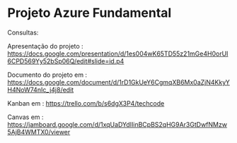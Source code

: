 # Projeto Azure Fundamental

Consultas:

Apresentação do projeto : https://docs.google.com/presentation/d/1es004wK65TD55z21mGe4H0orUI6CPD569Yy52bSp06Q/edit#slide=id.p4

Documento do projeto em : https://docs.google.com/document/d/1rD1GkUeY6CgmqXB6Mx0aZjN4KkyYH4NoW74nIc_j4j8/edit

Kanban em : https://trello.com/b/s6dgX3P4/techcode

Canvas em : https://jamboard.google.com/d/1xqUaDYdIIinBCpBS2qHG9Ar3GtDwfNMzw5AjB4WMTX0/viewer